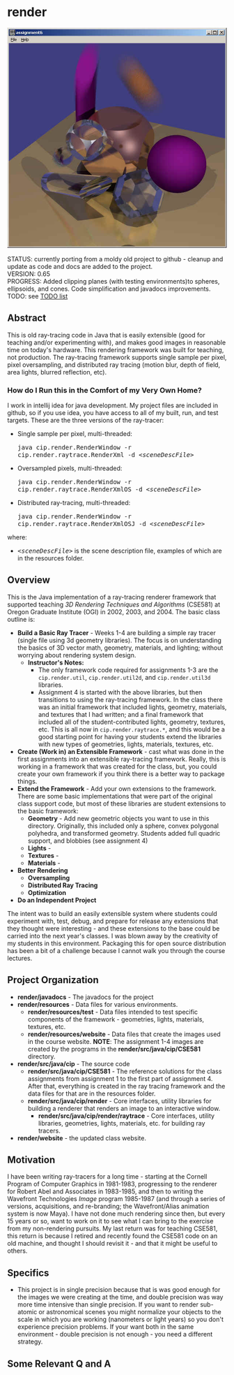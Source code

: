 # render

![alt text](./resources/images/everything.jpg "sample image") 
  
STATUS: currently porting from a moldy old project to github - cleanup and update as code and docs are added to the project.<br/> 
VERSION: 0.65<br/> 
PROGRESS: Added clipping planes (with testing environments)to spheres, ellipsoids, and cones. Code simplification and
javadocs improvements.<br/> 
TODO: see [TODO list](./TODO.md)

## Abstract
This is old ray-tracing code in Java that is easily extensible (good for teaching and/or experimenting with), and makes good
images in reasonable time on today's hardware. This rendering framework was built for teaching, not production.
The ray-tracing framework supports single sample per pixel, pixel oversampling, and
distributed ray tracing (motion blur, depth of field, area lights, blurred reflection, etc).

### How do I Run this in the Comfort of my Very Own Home?
I work in intellij idea for java development. My project files are included in github, so if you use idea, you have access to
all of my built, run, and test targets. These are the three versions of the ray-tracer:
* Single sample per pixel, multi-threaded:  
    
  <tt>java cip.render.RenderWindow -r cip.render.raytrace.RenderXml -d <i>&lt;sceneDescFile&gt;</i></tt>
  
* Oversampled pixels, multi-threaded:
  
  <tt>java cip.render.RenderWindow -r cip.render.raytrace.RenderXmlOS -d <i>&lt;sceneDescFile&gt;</i></tt>
  
* Distributed ray-tracing, multi-threaded:
  
  <tt>java cip.render.RenderWindow -r cip.render.raytrace.RenderXmlOSJ -d <i>&lt;sceneDescFile&gt;</i></tt>

where:
* <tt><i>&lt;sceneDescFile&gt;</i></tt> is the scene description file, examples of which are in the resources folder.


## Overview
This is the Java implementation of a ray-tracing renderer framework that supported teaching *3D Rendering Techniques and
Algorithms* (CSE581) at Oregon Graduate Institute (OGI) in 2002, 2003, and 2004. The basic class outline is:
* **Build a Basic Ray Tracer** - Weeks 1-4 are building a simple ray tracer (single file using 3d geometry libraries). The focus
  is on understanding the basics of 3D vector math, geometry, materials, and lighting; without worrying about rendering
  system design.
  * **Instructor's Notes:**
    * The only framework code required for assignments 1-3 are the `cip.render.util`, `cip.render.util2d`,
      and `cip.render.util3d` libraries.
    * Assignment 4 is started with the above libraries, but then transitions to using the ray-tracing framework. In the class
      there was an initial framework that included lights, geometry, materials, and textures that I had written; and a final
      framework that included all of the student-contributed lights, geometry, textures, etc. This is all now in
      `cip.render.raytrace.*`, and this would be a good starting point for having your students extend the libraries with new
      types of geometries, lights, materials, textures, etc.
* **Create (Work in) an Extensible Framework** - cast what was done in the first assignments into an extensible ray-tracing
  framework. Really, this is working in a framework that was created for the class, but, you could create your own framework
  if you think there is a better way to package things.
* **Extend the Framework** - Add your own extensions to the framework. There are some basic implementations that were part of
  the original class support code, but most of these libraries are student extensions to the basic framework:
  * **Geometry** - Add new geometric objects you want to use in this directory. Originally, this included only a sphere,
    convex polygonal polyhedra, and transformed geometry. Students added full quadric support, and blobbies (see assignment 4)
  * **Lights** - 
  * **Textures** -
  * **Materials** -
* **Better Rendering**
  * **Oversampling**
  * **Distributed Ray Tracing**
  * **Optimization**
* **Do an Independent Project**

The intent was to build an easily extensible system where students could experiment with, test, debug, and prepare for release any
extensions that they thought were interesting - and these extensions to the base could be carried into the next year's
classes. I was blown away by the creativity of my students in this environment. Packaging this
for open source distribution has been a bit of a challenge because I cannot walk you through the course lectures.

## Project Organization
* **render/javadocs** - The javadocs for the project
* **render/resources** - Data files for various environments.
  * **render/resources/test** - Data files intended to test specific components of the framework - geometries, lights,
    materials, textures, etc.
  * **render/resources/website** - Data files that create the images used in the course website. **NOTE**: The assignment
    1-4 images are created by the programs in the **render/src/java/cip/CSE581** directory.
* **render/src/java/cip** - The source code
  * **render/src/java/cip/CSE581** - The reference solutions for the class assignments from assignment 1 to the first
    part of assignment 4. After that, everything is created in the ray tracing framework and the data files for that
    are in the resources folder.
  * **render/src/java/cip/render** - Core interfaces, utility libraries for building a renderer that renders an image
    to an interactive window.
    * **render/src/java/cip/render/raytrace** - Core interfaces, utility libraries, geometries, lights, materials, etc.
      for building ray tracers.
* **render/website** - the updated class website.

## Motivation
I have been writing ray-tracers for a long time - starting at the Cornell Program of Computer Graphics in 1981-1983, progressing
to the renderer for Robert Abel and Associates in 1983-1985, and then to writing the Wavefront Technologies *Image* program
1985-1987 (and through a series of versions, acquisitions, and re-branding; the Wavefront/Alias animation system is
now Maya). I have not done much rendering since then, but every 15 years or so, want to work on it to see what I can bring
to the exercise from my non-rendering pursuits. My last return was for teaching CSE581, this return is because I retired and
recently found the CSE581 code on an old machine, and thought I should revisit it - and that it might be useful to others.

## Specifics
* This project is in single precision because that is was good enough for the images we were creating at the time, and double
  precision was way more time intensive than single precision. If you want to render sub-atomic or astronomical scenes you might
  normalize your objects to the scale in which you are working (nanometers or light years) so you don't experience precision
  problems. If your want both in the same environment - double precision is not enough - you need a different strategy.
  
## Some Relevant Q and A
